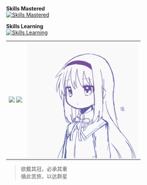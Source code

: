 **Skills Mastered**  
[![Skills Mastered](https://skillicons.dev/icons?i=bash,bootstrap,c,cpp,cloudflare,cmake,discord,bots,gcp,git,github,githubactions,go,gradle,idea,java,maven,js,ts,html,tailwind,css,vite,vue,vscode,webpack,mongodb,latex,linux,md,netlify,nginx,spring,sqlite,stackoverflow&perline=10&theme=light)](https://skillicons.dev)

**Skills Learning**  
[![Skills Learning](https://skillicons.dev/icons?i=ae,blender,cs,docker,dotnet,electron,flutter,godot,graphql,ai,kotlin,kubernetes,wasm,lua,matlab,ps,pr,pytorch,react,redis,regex,rust,tensorflow,unity,unreal&perline=10&theme=light)](https://skillicons.dev)

<p align="center">

 </p>
<table>
  <tr>
    <td>
      <img src="https://raw.githubusercontent.com/4o3f/github-stats/master/generated/languages.svg#gh-light-mode-only">
      <img src="https://raw.githubusercontent.com/4o3f/github-stats/master/generated/overview.svg#gh-light-mode-only">
    </td>
    <td>
      <img src="https://github.com/4o3f/4o3f/blob/main/gif.gif?raw=true" align="right" width="300"/>
    </td>
  </tr>
</table>

> 欲戴其冠，必承其重  
> 循此苦旅，以达群星
